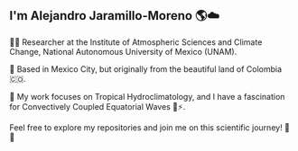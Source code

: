 ## I'm Alejandro Jaramillo-Moreno 🌎☁️

<!--
**ajaramillomoreno/ajaramillomoreno** is a ✨ _special_ ✨ repository because its `README.md` (this file) appears on your GitHub profile.

Here are some ideas to get you started:

- 🔭 I’m currently working on ...
- 🌱 I’m currently learning ...
- 👯 I’m looking to collaborate on ...
- 🤔 I’m looking for help with ...
- 💬 Ask me about ...
- 📫 How to reach me: ...
- 😄 Pronouns: ...
- ⚡ Fun fact: ...
-->
🧑‍🔬 Researcher at the Institute of Atmospheric Sciences and Climate Change, National Autonomous University of Mexico (UNAM).

🌆 Based in Mexico City, but originally from the beautiful land of Colombia 🇨🇴.

🔬 My work focuses on Tropical Hydroclimatology, and I have a fascination for Convectively Coupled Equatorial Waves 🌊⚡.

Feel free to explore my repositories and join me on this scientific journey! 🚀✨
